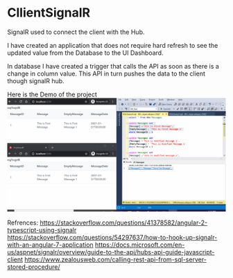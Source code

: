 # CllientSignalR
SignalR used to connect the client with the Hub.

I have created an application that does not require hard refresh to see the updated value from the Database to the UI Dashboard.

In database I have created a trigger that calls the API as soon as there is a change in column value. This API in turn pushes the data to the client though signalR hub.

Here is the Demo of the project
![](demo/SignarDemo.gif)


Refrences:
https://stackoverflow.com/questions/41378582/angular-2-typescript-using-signalr
https://stackoverflow.com/questions/54297637/how-to-hook-up-signalr-with-an-angular-7-application
https://docs.microsoft.com/en-us/aspnet/signalr/overview/guide-to-the-api/hubs-api-guide-javascript-client
https://www.zealousweb.com/calling-rest-api-from-sql-server-stored-procedure/
